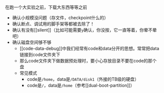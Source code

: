 在跑一个大实验之前，下载大东西等等之前
- 确认小规模没问题（存文件，checkpoint什么的）
- 确认断点、调试用的脚手架等都被去除了！
- 确认有没有[[silent]]（比如可能需要`y`确认，你没按，它一直等着，你晕不晕吧）
- 确认磁盘空间够不够
  - [[code-data-debug]]中我们经常有code和data分开的思想。常常把data链接到code文件夹下
  - 那么code文件夹下做数据预处理时，要小心存放目录不要在code的那个盘
  - 常见模式
    - code是`/home`，data是`/DATA/disk1`（外接的TB级的硬盘）
    - code是`/`，data是`/home`（参考[[dual-boot-partition]]）